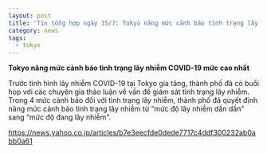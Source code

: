 ```yaml
---
layout: post
title: 'Tin tổng hợp ngày 15/7: Tokyo nâng mức cảnh báo tình trạng lây nhiễm COVID-19 mức cao nhất'
category: news
tags: 
  - tokyo
---
```

**Tokyo nâng mức cảnh báo tình trạng lây nhiễm COVID-19 mức cao nhất**

Trước tình hình lây nhiễm COVID-19 tại Tokyo gia tăng, thành phố đã có buổi họp với các chuyên gia thảo luận về vấn đề giám sát tình trạng lây nhiễm. Trong 4 mức cảnh báo đối với tình trạng lây nhiễm, thành phố đã quyết định nâng mức cảnh báo tình trạng lây nhiễm từ “mức độ lây nhiễm dần dần" sang “mức độ đang lây nhiễm".

<https://news.yahoo.co.jp/articles/b7e3eecfde0dede7717c4ddf300232ab0abb0a61>

